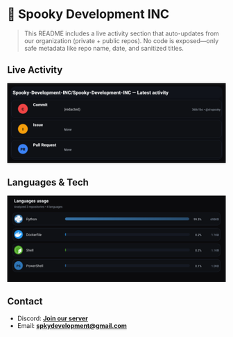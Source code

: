 # 👻 Spooky Development INC

> This README includes a live activity section that auto-updates from our organization (private + public repos). No code is exposed—only safe metadata like repo name, date, and sanitized titles.

## Live Activity
![Repo Snapshot](./assets/repo-snapshot.svg?v=830f540b12)

## Languages & Tech
![Languages Usage](./assets/languages.svg?v=a05c1b4bd0)

## Contact
- Discord: **[Join our server](https://discord.gg/XYspZgEEJb)**
- Email: **spkydevelopment@gmail.com**
